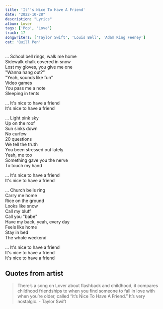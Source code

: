 ```yaml
---
title: 'It''s Nice To Have A Friend'
date: "2022-10-28"
description: "Lyrics"
album: Lover
tags: ['Pop', 'Love']
track: 17
songwriters: ['Taylor Swift', 'Louis Bell', 'Adam King Feeney']
cat: 'Quill Pen'
---
```

<p className="verse-one">
… School bell rings, walk me home <br />
Sidewalk chalk covered in snow <br />
Lost my gloves, you give me one <br />
"Wanna hang out?" <br />
"Yeah, sounds like fun" <br />
Video games <br />
You pass me a note <br />
Sleeping in tents <br />
</p>
<p className="chorus">
… It's nice to have a friend <br />
It's nice to have a friend <br />
</p>
<p className="verse-two">
… Light pink sky <br />
Up on the roof <br />
Sun sinks down <br />
No curfew <br />
20 questions <br />
We tell the truth <br />
You been stressed out lately <br />
Yeah, me too <br />
Something gave you the nerve <br />
To touch my hand <br />
</p>
<p className="chorus">
… It's nice to have a friend <br />
It's nice to have a friend <br />
</p>
<p className="verse-three">
… Church bells ring <br />
Carry me home <br />
Rice on the ground <br />
Looks like snow <br />
Call my bluff <br />
Call you "babe" <br />
Have my back, yeah, every day <br />
Feels like home <br />
Stay in bed <br />
The whole weekend <br />
</p>
<p className="chorus">
… It's nice to have a friend <br />
It's nice to have a friend <br />
It's nice to have a friend <br />
</p>

## Quotes from artist

<blockquote>
There’s a song on Lover about flashback and childhood, it compares childhood friendships to when you find someone to fall in love with when you’re older, called “It’s Nice To Have A Friend.” It’s very nostalgic. - Taylor Swift
</blockquote>
